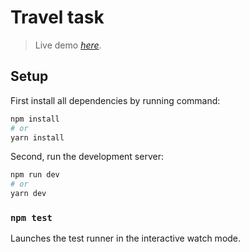 # Travel task
> Live demo [_here_](https://travel-task.netlify.app/). <!-- If you have the project hosted somewhere, include the link here. -->


## Setup
First install all dependencies by running command:
```bash
npm install
# or
yarn install
```
Second, run the development server:

```bash
npm run dev
# or
yarn dev
```

### `npm test`

Launches the test runner in the interactive watch mode.